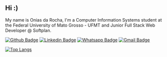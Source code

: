 
## Hi :) 

My name is Onias da Rocha, I'm a Computer Information Systems student at the Federal University of Mato Grosso - UFMT and Junior Full Stack Web Developer @ Softplan.

[![Github Badge](https://img.shields.io/badge/-Github-000?style=flat-square&logo=Github&logoColor=white&link=https://github.com/oniasfilho)](https://github.com/oniasfilho)
[![Linkedin Badge](https://img.shields.io/badge/-LinkedIn-blue?style=flat-square&logo=Linkedin&logoColor=white&link=https://www.linkedin.com/in/oniasfilho/)](https://www.linkedin.com/in/oniasfilho/)
[![Whatsapp Badge](https://img.shields.io/badge/-Whatsapp-4CA143?style=flat-square&labelColor=4CA143&logo=whatsapp&logoColor=white&link=bit.ly/oniasfilho-whatsapp)](bit.ly/oniasfilho-whatsapp)
[![Gmail Badge](https://img.shields.io/badge/-Gmail-c14438?style=flat-square&logo=Gmail&logoColor=white&link=mailto:onias.filho@gmail.com)](mailto:onias.filho@gmail.com)


[![Top Langs](https://github-readme-stats.vercel.app/api/top-langs/?username=oniasfilho&layout=compact&theme=radical)](https://github.com/anuraghazra/github-readme-stats)


<!--
**oniasfilho/oniasfilho** is a ✨ _special_ ✨ repository because its `README.md` (this file) appears on your GitHub profile.

Here are some ideas to get you started:

- 🔭 I’m currently working on ...
- 🌱 I’m currently learning ...
- 👯 I’m looking to collaborate on ...
- 🤔 I’m looking for help with ...
- 💬 Ask me about ...
- 📫 How to reach me: ...
- 😄 Pronouns: ...
- ⚡ Fun fact: ...
-->
